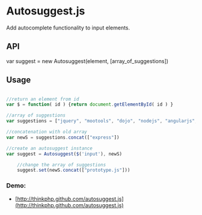 # Autosuggest.js

Add autocomplete functionality to input elements.

## API

   var suggest = new Autosuggest(element, [array_of_suggestions])

## Usage

```js

//return an element from id
var $ = function( id ) {return document.getElementById( id ) }

//array of suggestions
var suggestions = ["jquery", "mootools", "dojo", "nodejs", "angularjs", "yui3", "yui2"]

//concatenation with old array
var newS = suggestions.concat(["express"])

//create an autosuggest instance
var suggest = Autosuggest($('input'), newS)

    //change the array of suggestions
    suggest.set(newS.concat(["prototype.js"]))

```

### Demo:

* [http://thinkphp.github.com/autosuggest.js](http://thinkphp.github.com/autosuggest.js)